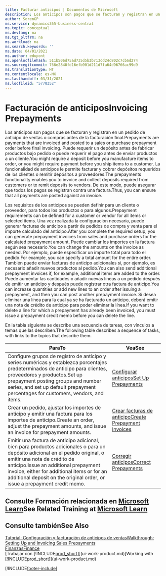 ```yaml
---
title: Facturar anticipos | Documentos de Microsoft
description: Los anticipos son pagos que se facturan y registran en un pedido de anticipo de ventas o compras antes de la facturación final. Puede requerir un depósito antes de fabricar productos bajo pedido o puede requerir el pago antes de enviar productos a un cliente. La funcionalidad de anticipos le permite facturar y cobrar depósitos requeridos de los clientes o remitir depósitos a proveedores. De este modo, puede asegurar que todos los pagos se registran contra una factura.
author: SorenGP
ms.service: dynamics365-business-central
ms.topic: conceptual
ms.devlang: na
ms.tgt_pltfrm: na
ms.workload: na
ms.search.keywords: ''
ms.date: 04/01/2021
ms.author: edupont
ms.openlocfilehash: 511b506d75ad735d5b3b713cd24c802c7cb6d274
ms.sourcegitcommit: 766e2840fd16efb901d211d7fa64d96766ac99d9
ms.translationtype: HT
ms.contentlocale: es-MX
ms.lasthandoff: 03/31/2021
ms.locfileid: "5770352"
---
```

# <a name="invoicing-prepayments"></a><span data-ttu-id="0f976-106">Facturación de anticipos</span><span class="sxs-lookup"><span data-stu-id="0f976-106">Invoicing Prepayments</span></span>

<span data-ttu-id="0f976-107">Los anticipos son pagos que se facturan y registran en un pedido de anticipo de ventas o compras antes de la facturación final.</span><span class="sxs-lookup"><span data-stu-id="0f976-107">Prepayments are payments that are invoiced and posted to a sales or purchase prepayment order before final invoicing.</span></span> <span data-ttu-id="0f976-108">Puede requerir un depósito antes de fabricar productos bajo pedido o puede requerir el pago antes de enviar productos a un cliente.</span><span class="sxs-lookup"><span data-stu-id="0f976-108">You might require a deposit before you manufacture items to order, or you might require payment before you ship items to a customer.</span></span> <span data-ttu-id="0f976-109">La funcionalidad de anticipos le permite facturar y cobrar depósitos requeridos de los clientes o remitir depósitos a proveedores.</span><span class="sxs-lookup"><span data-stu-id="0f976-109">The prepayments functionality enables you to invoice and collect deposits required from customers or to remit deposits to vendors.</span></span> <span data-ttu-id="0f976-110">De este modo, puede asegurar que todos los pagos se registran contra una factura.</span><span class="sxs-lookup"><span data-stu-id="0f976-110">Thus, you can ensure that all payments are posted against an invoice.</span></span>  

 <span data-ttu-id="0f976-111">Los requisitos de los anticipos se pueden definir para un cliente o proveedor, para todos los productos o para algunos.</span><span class="sxs-lookup"><span data-stu-id="0f976-111">Prepayment requirements can be defined for a customer or vendor for all items or selected items.</span></span> <span data-ttu-id="0f976-112">Una vez realizada la configuración necesaria, puede generar facturas de anticipo a partir de pedidos de compra y venta para el importe calculado del anticipo.</span><span class="sxs-lookup"><span data-stu-id="0f976-112">After you complete the required setup, you can generate prepayment invoices from sales and purchase orders for the calculated prepayment amount.</span></span> <span data-ttu-id="0f976-113">Puede cambiar los importes en la factura según sea necesario.</span><span class="sxs-lookup"><span data-stu-id="0f976-113">You can change the amounts on the invoice as needed.</span></span> <span data-ttu-id="0f976-114">Por ejemplo, puede especificar un importe total para todo el pedido.</span><span class="sxs-lookup"><span data-stu-id="0f976-114">For example, you can specify a total amount for the entire order.</span></span> <span data-ttu-id="0f976-115">También puede enviar facturas de anticipo adicionales si, por ejemplo, es necesario añadir nuevos productos al pedido.</span><span class="sxs-lookup"><span data-stu-id="0f976-115">You can also send additional prepayment invoices if, for example, additional items are added to the order.</span></span> <span data-ttu-id="0f976-116">Puede aumentar las cantidades o añadir nuevas líneas a un pedido después de emitir un anticipo y después puede registrar otra factura de anticipo.</span><span class="sxs-lookup"><span data-stu-id="0f976-116">You can increase quantities or add new lines to an order after issuing a prepayment, and then you can post another prepayment invoice.</span></span> <span data-ttu-id="0f976-117">Si desea eliminar una línea para la cual ya se ha facturado un anticipo, deberá emitir una nota de crédito de anticipo para poder eliminar la línea.</span><span class="sxs-lookup"><span data-stu-id="0f976-117">If you want to delete a line for which a prepayment has already been invoiced, you must issue a prepayment credit memo before you can delete the line.</span></span>  

 <span data-ttu-id="0f976-118">En la tabla siguiente se describe una secuencia de tareas, con vínculos a temas que las describen.</span><span class="sxs-lookup"><span data-stu-id="0f976-118">The following table describes a sequence of tasks, with links to the topics that describe them.</span></span>

|<span data-ttu-id="0f976-119">**Para**</span><span class="sxs-lookup"><span data-stu-id="0f976-119">**To**</span></span>|<span data-ttu-id="0f976-120">**Vea**</span><span class="sxs-lookup"><span data-stu-id="0f976-120">**See**</span></span>|  
|------------|-------------|  
|<span data-ttu-id="0f976-121">Configure grupos de registro de anticipo y series numéricas y establezca porcentajes predeterminados de anticipo para clientes, proveedores y productos.</span><span class="sxs-lookup"><span data-stu-id="0f976-121">Set up prepayment posting groups and number series, and set up default prepayment percentages for customers, vendors, and items.</span></span>|[<span data-ttu-id="0f976-122">Configurar anticipos</span><span class="sxs-lookup"><span data-stu-id="0f976-122">Set Up Prepayments</span></span>](finance-set-up-prepayments.md)|
|<span data-ttu-id="0f976-123">Crear un pedido, ajustar los importes de anticipo y emitir una factura para los importes de anticipo.</span><span class="sxs-lookup"><span data-stu-id="0f976-123">Create an order, adjust the prepayment amounts, and issue an invoice for prepayment amounts.</span></span>|[<span data-ttu-id="0f976-124">Crear facturas de anticipo</span><span class="sxs-lookup"><span data-stu-id="0f976-124">Create Prepayment Invoices</span></span>](finance-how-to-create-prepayment-invoices.md)|  
|<span data-ttu-id="0f976-125">Emitir una factura de anticipo adicional, bien para productos adicionales o para un depósito adicional en el pedido original, o emitir una nota de crédito de anticipo.</span><span class="sxs-lookup"><span data-stu-id="0f976-125">Issue an additional prepayment invoice, either for additional items or for an additional deposit on the original order, or issue a prepayment credit memo.</span></span>|[<span data-ttu-id="0f976-126">Corregir anticipos</span><span class="sxs-lookup"><span data-stu-id="0f976-126">Correct Prepayments</span></span>](finance-how-to-correct-prepayments.md)|  

## <a name="see-related-training-at-microsoft-learn"></a><span data-ttu-id="0f976-127">Consulte Formación relacionada en [Microsoft Learn](/learn/modules/prepayment-invoices-dynamics-365-business-central/index)</span><span class="sxs-lookup"><span data-stu-id="0f976-127">See Related Training at [Microsoft Learn](/learn/modules/prepayment-invoices-dynamics-365-business-central/index)</span></span>

## <a name="see-also"></a><span data-ttu-id="0f976-128">Consulte también</span><span class="sxs-lookup"><span data-stu-id="0f976-128">See Also</span></span>

[<span data-ttu-id="0f976-129">Tutorial: Configuración y facturación de anticipos de ventas</span><span class="sxs-lookup"><span data-stu-id="0f976-129">Walkthrough: Setting Up and Invoicing Sales Prepayments</span></span>](walkthrough-setting-up-and-invoicing-sales-prepayments.md)  
[<span data-ttu-id="0f976-130">Finanzas</span><span class="sxs-lookup"><span data-stu-id="0f976-130">Finance</span></span>](finance.md)  
<span data-ttu-id="0f976-131">[Trabajar con [!INCLUDE[prod_short](includes/prod_short.md)]](ui-work-product.md)</span><span class="sxs-lookup"><span data-stu-id="0f976-131">[Working with [!INCLUDE[prod_short](includes/prod_short.md)]](ui-work-product.md)</span></span>  


[!INCLUDE[footer-include](includes/footer-banner.md)]